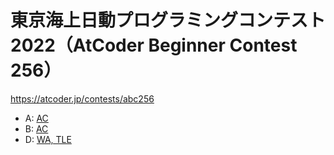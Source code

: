 # 東京海上日動プログラミングコンテスト2022（AtCoder Beginner Contest 256）

https://atcoder.jp/contests/abc256

- A: [AC](https://atcoder.jp/contests/abc256/submissions/32540176)
- B: [AC](https://atcoder.jp/contests/abc256/submissions/32551322)
- D: [WA, TLE](https://atcoder.jp/contests/abc256/submissions/32570615)
